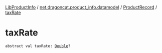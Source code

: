 [LibProductInfo](../../index.md) / [net.dragoncat.product_info.datamodel](../index.md) / [ProductRecord](index.md) / [taxRate](./tax-rate.md)

# taxRate

`abstract val taxRate: `[`Double`](https://kotlinlang.org/api/latest/jvm/stdlib/kotlin/-double/index.html)`?`